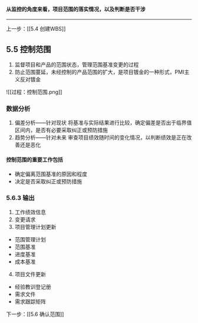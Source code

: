 #### 从监控的角度来看，项目范围的落实情况，以及判断是否干涉
***
上一步：[[5.4 创建WBS]]

## 5.5 控制范围
1. 监督项目和产品的范围状态，管理范围基准变更的过程
2. 防止范围蔓延，未经控制的产品范围的扩大，是项目镀金的一种形式，PMI主义反对镀金

![[过程：控制范围.png]]

### 数据分析
1. 偏差分析——针对现状
将基准与实际结果进行比较，确定偏差是否出于临界值区间内，是否有必要采取纠正或预防措施
2. 趋势分析——针对未来
审查项目绩效随时间的变化情况，以判断绩效是正在改善还是恶化

#### 控制范围的重要工作包括
* 确定偏离范围基准的原因和程度
* 决定是否采取纠正或预防措施

### 5.6.3 输出
1. 工作绩效信息
2. 变更请求
3. 项目管理计划更新
- 范围管理计划
- 范围基准
- 进度基准
- 成本基准
4. 项目文件更新
* 经验教训登记册
* 需求文件
* 需求跟踪矩阵

下一步：[[5.6 确认范围]]